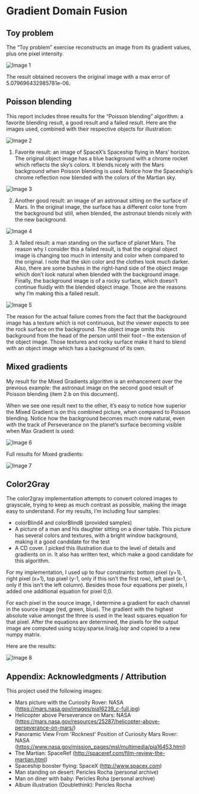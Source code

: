 # Gradient Domain Fusion

## Toy problem
The “Toy problem” exercise reconstructs an image from its gradient values, plus one pixel intensity. 

![](_readmeimages/image1.png "Image 1")</p>
</p> 

The result obtained recovers the original image with a max error of 5.079696432985781e-06.
 
## Poisson blending

This report includes three results for the “Poisson blending” algorithm: a favorite blending result, a good result and a failed result. Here are the images used, combined with their respective objects for illustration: 

![](_readmeimages/image2.png "Image 2")</p>
</p>
 
1. Favorite result: an image of SpaceX’s Spaceship flying in Mars’ horizon. The original object image has a blue background with a chrome rocket which reflects the sky’s colors. It blends nicely with the Mars background when Poisson blending is used. Notice how the Spaceship’s chrome reflection now blended with the colors of the Martian sky. 

![](_readmeimages/image3.png "Image 3")</p>
</p> 


2. Another good result: an image of an astronaut sitting on the surface of Mars. In the original image, the surface has a different color tone from the background but still, when blended, the astronaut blends nicely with the new background.

![](_readmeimages/image4.png "Image 4")</p>
</p> 

3. A failed result: a man standing on the surface of planet Mars. The reason why I consider this a failed result, is that the original object image is changing too much in intensity and color when compared to the original. I note that the skin color and the clothes look much darker. Also, there are some bushes in the right-hand side of the object image which don’t look natural when blended with the background image. Finally, the background image is of a rocky surface, which doesn’t continue fluidly with the blended object image. Those are the reasons why I’m making this a failed result.

![](_readmeimages/image5.png "Image 5")</p>
</p> 

The reason for the actual failure comes from the fact that the background image has a texture which is not continuous, but the viewer expects to see the rock surface on the background. The object image omits this background from the head of the person until their foot – the extension of the object image. Those textures and rocky surface make it hard to blend with an object image which has a background of its own. 

## Mixed gradients

My result for the Mixed Gradients algorithm is an enhancement over the previous example: the astronaut image on the second good result of Poisson blending (item 2.b on this document).

When we see one result next to the other, it’s easy to notice how superior the Mixed Gradient is on this combined picture, when compared to Poisson blending. Notice how the background becomes much more natural, even with the track of Perseverance on the planet’s surface becoming visible when Max Gradient is used:

![](_readmeimages/image6.png "Image 6")</p>
</p> 

Full results for Mixed gradients: 

![](_readmeimages/image7.png "Image 7")</p>
</p> 

## Color2Gray
The color2gray implementation attempts to convert colored images to grayscale, trying to keep as much contrast as possible, making the image easy to understand. For my results, I’m including four samples: 
- colorBlind4 and colorBlind8 (provided samples) 
- A picture of a man and his daughter sitting on a diner table. This picture has several colors and textures, with a bright window background, making it a good candidate for the test
- A CD cover. I picked this illustration due to the level of details and gradients on in. It also has written text, which make a good candidate for this algorithm. 

For my implementation, I used up to four constraints: bottom pixel (y+1), right pixel (x+1), top pixel (y-1, only if this isn’t the first row), left pixel (x-1, only if this isn’t the left column). Besides those four equations per pixels, I added one additional equation for pixel 0,0. 

For each pixel in the source image, I determine a gradient for each channel in the source image (red, green, blue). The gradient with the highest absolute value amongst the three is used in the least squares equation for that pixel. After the equations are determined, the pixels for the output image are computed using scipy.sparse.linalg.lsqr and copied to a new numpy matrix. 

Here are the results:

![](_readmeimages/image8.png "Image 8")</p>
</p> 

## Appendix: Acknowledgments / Attribution

This project used the following images: 
- Mars picture with the Curiosity Rover: NASA (https://mars.nasa.gov/images/pia16239_c-full.jpg)
- Helicopter above Perseverance on Mars: NASA (https://mars.nasa.gov/resources/25287/helicopter-above-perseverance-on-mars/)
- Panoramic View From 'Rocknest' Position of Curiosity Mars Rover: NASA (https://www.nasa.gov/mission_pages/msl/multimedia/pia16453.html) 
- The Martian: SpaceRef (http://spaceref.com/film-review-the-martian.html)
- Spaceship booster flying: SpaceX (http://www.spacex.com) 
- Man standing on desert: Pericles Rocha (personal archive)
- Man on diner with baby: Pericles Roha (personal archive) 
- Album illustration (Doublethink): Pericles Rocha


